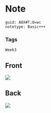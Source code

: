 # Note
```
guid: A8X#T;O=wc
notetype: Basic+++
```

### Tags
```
Week3
```

## Front
<img src="paste-9c8401634b1e6c0baec76ad8f1b823f687793a22.jpg">

## Back
<img src="paste-16721dcd2839b88df92e86efd0928ea29c4af64c.jpg">
